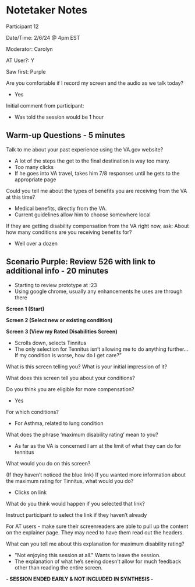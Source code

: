 # Notetaker Notes

Participant 12 

Date/Time: 2/6/24 @ 4pm EST 

Moderator: Carolyn 

AT User?: Y 

Saw first: Purple 

Are you comfortable if I record my screen and the audio as we talk today? 
- Yes 

Initial comment from participant:
- Was told the session would be 1 hour 

## Warm-up Questions  - 5 minutes 

Talk to me about your past experience using the VA.gov website?  
- A lot of the steps the get to the final destination is way too many.  
- Too many clicks 
- If he goes into VA travel, takes him 7/8 responses until he gets to the appropriate page 

Could you tell me about the types of benefits you are receiving from the VA at this time?  
- Medical benefits, directly from the VA.  
- Current guidelines allow him to choose somewhere local 

If they are getting disability compensation from the VA right now, ask: 
About how many conditions are you receiving benefits for? 
- Well over a dozen 

## Scenario Purple: Review 526 with link to additional info - 20 minutes 

- Starting to review prototype at :23 
- Using google chrome, usually any enhancements he uses are through there 

**Screen 1 (Start)**

**Screen 2 (Select new or existing condition)**

**Screen 3 (View my Rated Disabilities Screen)**

- Scrolls down, selects Tinnitus 
- The only selection for Tennitus isn’t allowing me to do anything further... If my condition is worse, how do I get care?” 

What is this screen telling you? What is your initial impression of it? 

What does this screen tell you about your conditions?  

Do you think you are eligible for more compensation? 
- Yes 

For which conditions?  
- For Asthma, related to lung condition 

What does the phrase ‘maximum disability rating’ mean to you? 
- As far as the VA is concerned I am at the limit of what they can do for tennitus 

What would you do on this screen? 

(If they haven’t noticed the blue link) If you wanted more information about the maximum rating for Tinnitus, what would you do? 
- Clicks on link 

What do you think would happen if you selected that link? 

Instruct participant to select the link if they haven’t already 

For AT users - make sure their screenreaders are able to pull up the content on the explainer page. They may need to have them read out the headers. 

What can you tell me about this explanation for maximum disability rating? 

- "Not enjoying this session at all." Wants to leave the session.  
- The explanation of what he’s seeing doesn’t allow for much feedback other than reading the entire screen.


**- SESSION ENDED EARLY & NOT INCLUDED IN SYNTHESIS -**
